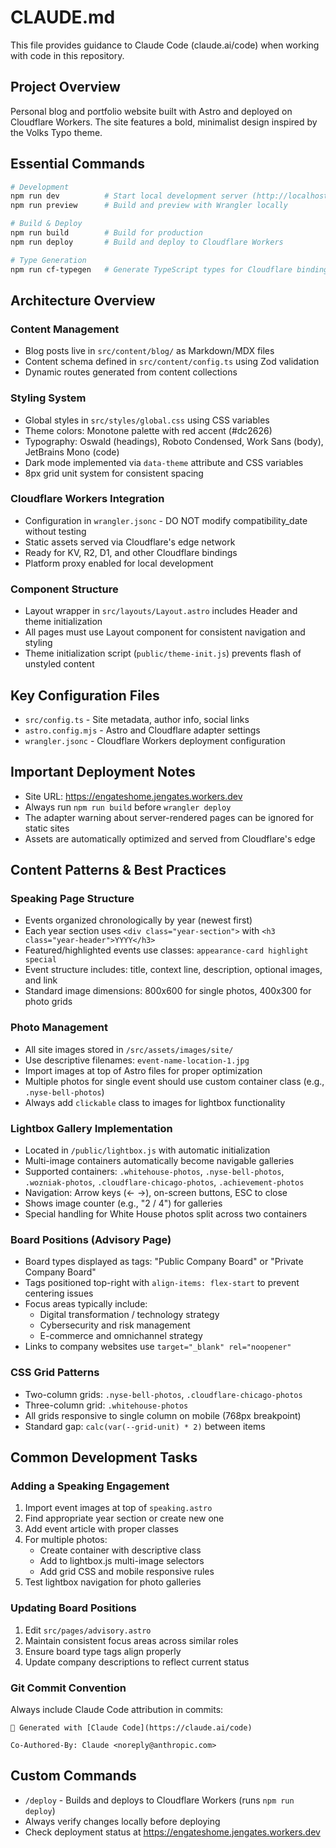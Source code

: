 # CLAUDE.md

This file provides guidance to Claude Code (claude.ai/code) when working with code in this repository.

## Project Overview

Personal blog and portfolio website built with Astro and deployed on Cloudflare Workers. The site features a bold, minimalist design inspired by the Volks Typo theme.

## Essential Commands

```bash
# Development
npm run dev          # Start local development server (http://localhost:4321)
npm run preview      # Build and preview with Wrangler locally

# Build & Deploy
npm run build        # Build for production
npm run deploy       # Build and deploy to Cloudflare Workers

# Type Generation
npm run cf-typegen   # Generate TypeScript types for Cloudflare bindings
```

## Architecture Overview

### Content Management
- Blog posts live in `src/content/blog/` as Markdown/MDX files
- Content schema defined in `src/content/config.ts` using Zod validation
- Dynamic routes generated from content collections

### Styling System
- Global styles in `src/styles/global.css` using CSS variables
- Theme colors: Monotone palette with red accent (#dc2626)
- Typography: Oswald (headings), Roboto Condensed, Work Sans (body), JetBrains Mono (code)
- Dark mode implemented via `data-theme` attribute and CSS variables
- 8px grid unit system for consistent spacing

### Cloudflare Workers Integration
- Configuration in `wrangler.jsonc` - DO NOT modify compatibility_date without testing
- Static assets served via Cloudflare's edge network
- Ready for KV, R2, D1, and other Cloudflare bindings
- Platform proxy enabled for local development

### Component Structure
- Layout wrapper in `src/layouts/Layout.astro` includes Header and theme initialization
- All pages must use Layout component for consistent navigation and styling
- Theme initialization script (`public/theme-init.js`) prevents flash of unstyled content

## Key Configuration Files

- `src/config.ts` - Site metadata, author info, social links
- `astro.config.mjs` - Astro and Cloudflare adapter settings
- `wrangler.jsonc` - Cloudflare Workers deployment configuration

## Important Deployment Notes

- Site URL: https://engateshome.jengates.workers.dev
- Always run `npm run build` before `wrangler deploy`
- The adapter warning about server-rendered pages can be ignored for static sites
- Assets are automatically optimized and served from Cloudflare's edge

## Content Patterns & Best Practices

### Speaking Page Structure
- Events organized chronologically by year (newest first)
- Each year section uses `<div class="year-section">` with `<h3 class="year-header">YYYY</h3>`
- Featured/highlighted events use classes: `appearance-card highlight special`
- Event structure includes: title, context line, description, optional images, and link
- Standard image dimensions: 800x600 for single photos, 400x300 for photo grids

### Photo Management
- All site images stored in `/src/assets/images/site/`
- Use descriptive filenames: `event-name-location-1.jpg`
- Import images at top of Astro files for proper optimization
- Multiple photos for single event should use custom container class (e.g., `.nyse-bell-photos`)
- Always add `clickable` class to images for lightbox functionality

### Lightbox Gallery Implementation
- Located in `/public/lightbox.js` with automatic initialization
- Multi-image containers automatically become navigable galleries
- Supported containers: `.whitehouse-photos`, `.nyse-bell-photos`, `.wozniak-photos`, `.cloudflare-chicago-photos`, `.achievement-photos`
- Navigation: Arrow keys (← →), on-screen buttons, ESC to close
- Shows image counter (e.g., "2 / 4") for galleries
- Special handling for White House photos split across two containers

### Board Positions (Advisory Page)
- Board types displayed as tags: "Public Company Board" or "Private Company Board"
- Tags positioned top-right with `align-items: flex-start` to prevent centering issues
- Focus areas typically include:
  - Digital transformation / technology strategy
  - Cybersecurity and risk management
  - E-commerce and omnichannel strategy
- Links to company websites use `target="_blank" rel="noopener"`

### CSS Grid Patterns
- Two-column grids: `.nyse-bell-photos`, `.cloudflare-chicago-photos`
- Three-column grid: `.whitehouse-photos`
- All grids responsive to single column on mobile (768px breakpoint)
- Standard gap: `calc(var(--grid-unit) * 2)` between items

## Common Development Tasks

### Adding a Speaking Engagement
1. Import event images at top of `speaking.astro`
2. Find appropriate year section or create new one
3. Add event article with proper classes
4. For multiple photos:
   - Create container with descriptive class
   - Add to lightbox.js multi-image selectors
   - Add grid CSS and mobile responsive rules
5. Test lightbox navigation for photo galleries

### Updating Board Positions
1. Edit `src/pages/advisory.astro`
2. Maintain consistent focus areas across similar roles
3. Ensure board type tags align properly
4. Update company descriptions to reflect current status

### Git Commit Convention
Always include Claude Code attribution in commits:
```
🤖 Generated with [Claude Code](https://claude.ai/code)

Co-Authored-By: Claude <noreply@anthropic.com>
```

## Custom Commands

- `/deploy` - Builds and deploys to Cloudflare Workers (runs `npm run deploy`)
- Always verify changes locally before deploying
- Check deployment status at https://engateshome.jengates.workers.dev